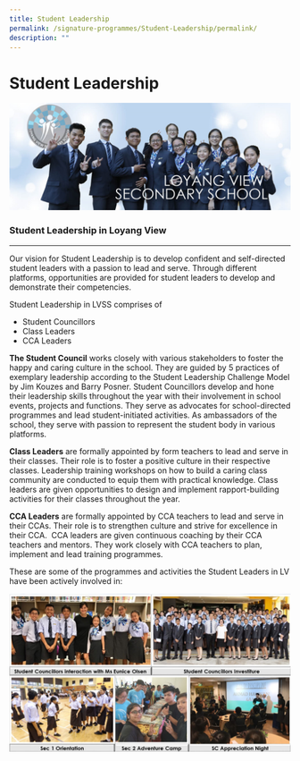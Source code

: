 ```yaml
---
title: Student Leadership
permalink: /signature-programmes/Student-Leadership/permalink/
description: ""
---
```

Student Leadership
==================

![](/images/StudentLbanner.png)

### Student Leadership in Loyang View
---------------------------------

Our vision for Student Leadership is to develop confident and self-directed student leaders with a passion to lead and serve. Through different platforms, opportunities are provided for student leaders to develop and demonstrate their competencies.    

Student Leadership in LVSS comprises of

*   Student Councillors
*   Class Leaders
*   CCA Leaders

**The Student Council** works closely with various stakeholders to foster the happy and caring culture in the school. They are guided by 5 practices of exemplary leadership according to the Student Leadership Challenge Model by Jim Kouzes and Barry Posner. Student Councillors develop and hone their leadership skills throughout the year with their involvement in school events, projects and functions. They serve as advocates for school-directed programmes and lead student-initiated activities. As ambassadors of the school, they serve with passion to represent the student body in various platforms.

**Class Leaders** are formally appointed by form teachers to lead and serve in their classes. Their role is to foster a positive culture in their respective classes. Leadership training workshops on how to build a caring class community are conducted to equip them with practical knowledge. Class leaders are given opportunities to design and implement rapport-building activities for their classes throughout the year.

**CCA Leaders** are formally appointed by CCA teachers to lead and serve in their CCAs. Their role is to strengthen culture and strive for excellence in their CCA.  CCA leaders are given continuous coaching by their CCA teachers and mentors. They work closely with CCA teachers to plan, implement and lead training programmes.

These are some of the programmes and activities the Student Leaders in LV have been actively involved in:

![](/images/Student%20Leadership.jpeg)